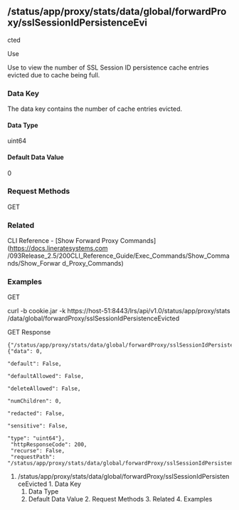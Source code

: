 ## /status/app/proxy/stats/data/global/forwardProxy/sslSessionIdPersistenceEvi
cted

Use

Use to view the number of SSL Session ID persistence cache entries evicted due
to cache being full.

### Data Key

The data key contains the number of cache entries evicted.

#### Data Type

uint64

#### Default Data Value

0

### Request Methods

GET

### Related

CLI Reference - [Show Forward Proxy Commands](https://docs.lineratesystems.com
/093Release_2.5/200CLI_Reference_Guide/Exec_Commands/Show_Commands/Show_Forwar
d_Proxy_Commands)

### Examples

GET

curl -b cookie.jar -k https://host-51:8443/lrs/api/v1.0/status/app/proxy/stats
/data/global/forwardProxy/sslSessionIdPersistenceEvicted

GET Response

    
    {"/status/app/proxy/stats/data/global/forwardProxy/sslSessionIdPersistenceEvicted": {"data": 0,
                                                                                          "default": False,
                                                                                          "defaultAllowed": False,
                                                                                          "deleteAllowed": False,
                                                                                          "numChildren": 0,
                                                                                          "redacted": False,
                                                                                          "sensitive": False,
                                                                                          "type": "uint64"},
     "httpResponseCode": 200,
     "recurse": False,
     "requestPath": "/status/app/proxy/stats/data/global/forwardProxy/sslSessionIdPersistenceEvicted"}
    

  1. /status/app/proxy/stats/data/global/forwardProxy/sslSessionIdPersistenceEvicted
    1. Data Key
      1. Data Type
      2. Default Data Value
    2. Request Methods
    3. Related
    4. Examples

